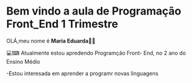 # Bem vindo a aula de Programação Front_End 1 Trimestre

OLÁ,meu nome é **Maria Eduarda**👋👋

💻⌨ Atualmente estou apredendo Programção Front- End, no 2 ano do Ensino Médio

-Estou interesada em aprender a programr novas linguagens

